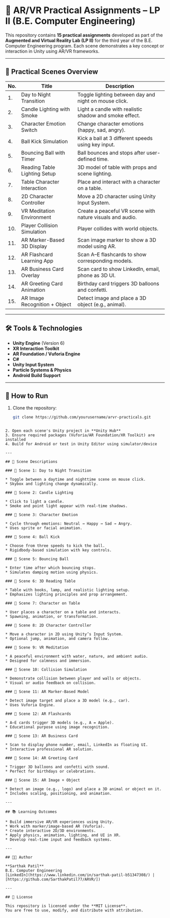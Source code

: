 # 🧠 AR/VR Practical Assignments – LP II (B.E. Computer Engineering)

This repository contains **15 practical assignments** developed as part of the **Augmented and Virtual Reality Lab (LP II)** for the third year of the B.E. Computer Engineering program. Each scene demonstrates a key concept or interaction in Unity using AR/VR frameworks.

---

## 📁 Practical Scenes Overview

| No. | Title | Description |
|-----|------------------------------|-------------|
| 1.  | Day to Night Transition       | Toggle lighting between day and night on mouse click. |
| 2.  | Candle Lighting with Smoke    | Light a candle with realistic shadow and smoke effect. |
| 3.  | Character Emotion Switch      | Change character emotions (happy, sad, angry). |
| 4.  | Ball Kick Simulation          | Kick a ball at 3 different speeds using key input. |
| 5.  | Bouncing Ball with Timer      | Ball bounces and stops after user-defined time. |
| 6.  | Reading Table Lighting Setup  | 3D model of table with props and scene lighting. |
| 7.  | Table Character Interaction   | Place and interact with a character on a table. |
| 8.  | 2D Character Controller       | Move a 2D character using Unity Input System. |
| 9.  | VR Meditation Environment     | Create a peaceful VR scene with nature visuals and audio. |
| 10. | Player Collision Simulation   | Player collides with world objects. |
| 11. | AR Marker-Based 3D Display    | Scan image marker to show a 3D model using AR. |
| 12. | AR Flashcard Learning App     | Scan A–E flashcards to show corresponding models. |
| 13. | AR Business Card Overlay      | Scan card to show LinkedIn, email, phone as 3D UI. |
| 14. | AR Greeting Card Animation    | Birthday card triggers 3D balloons and confetti. |
| 15. | AR Image Recognition + Object | Detect image and place a 3D object (e.g., animal). |

---

## 🛠️ Tools & Technologies

- **Unity Engine** (Version 6)
- **XR Interaction Toolkit**
- **AR Foundation / Vuforia Engine**
- **C#**
- **Unity Input System**
- **Particle Systems & Physics**
- **Android Build Support**

---

## 🚀 How to Run

1. Clone the repository:
   ```bash
   git clone https://github.com/yourusername/arvr-practicals.git
````

2. Open each scene's Unity project in **Unity Hub**
3. Ensure required packages (Vuforia/AR Foundation/XR Toolkit) are installed
4. Build for Android or test in Unity Editor using simulator/device

---

## 🧩 Scene Descriptions

### 🔹 Scene 1: Day to Night Transition

* Toggle between a daytime and nighttime scene on mouse click.
* Skybox and lighting change dynamically.

### 🔹 Scene 2: Candle Lighting

* Click to light a candle.
* Smoke and point light appear with real-time shadows.

### 🔹 Scene 3: Character Emotion

* Cycle through emotions: Neutral → Happy → Sad → Angry.
* Uses sprite or facial animation.

### 🔹 Scene 4: Ball Kick

* Choose from three speeds to kick the ball.
* Rigidbody-based simulation with key controls.

### 🔹 Scene 5: Bouncing Ball

* Enter time after which bouncing stops.
* Simulates damping motion using physics.

### 🔹 Scene 6: 3D Reading Table

* Table with books, lamp, and realistic lighting setup.
* Emphasizes lighting principles and prop arrangement.

### 🔹 Scene 7: Character on Table

* User places a character on a table and interacts.
* Spawning, animation, or transformation.

### 🔹 Scene 8: 2D Character Controller

* Move a character in 2D using Unity’s Input System.
* Optional jump, animation, and camera follow.

### 🔹 Scene 9: VR Meditation

* A peaceful environment with water, nature, and ambient audio.
* Designed for calmness and immersion.

### 🔹 Scene 10: Collision Simulation

* Demonstrate collision between player and walls or objects.
* Visual or audio feedback on collision.

### 🔹 Scene 11: AR Marker-Based Model

* Detect image target and place a 3D model (e.g., car).
* Uses Vuforia Engine.

### 🔹 Scene 12: AR Flashcards

* A–E cards trigger 3D models (e.g., A = Apple).
* Educational purpose using image recognition.

### 🔹 Scene 13: AR Business Card

* Scan to display phone number, email, LinkedIn as floating UI.
* Interactive professional AR solution.

### 🔹 Scene 14: AR Greeting Card

* Trigger 3D balloons and confetti with sound.
* Perfect for birthdays or celebrations.

### 🔹 Scene 15: AR Image + Object

* Detect an image (e.g., logo) and place a 3D animal or object on it.
* Includes scaling, positioning, and animation.

---

## 📚 Learning Outcomes

* Build immersive AR/VR experiences using Unity.
* Work with marker/image-based AR (Vuforia).
* Create interactive 2D/3D environments.
* Apply physics, animation, lighting, and UI in XR.
* Develop real-time input and feedback systems.

---

## 👨‍💻 Author

**Sarthak Patil**
B.E. Computer Engineering
[LinkedIn](https://www.linkedin.com/in/sarthak-patil-b51347308/) | [https://github.com/SarthakPatil77/ARVR/])

---

## 📄 License

This repository is licensed under the **MIT License**.
You are free to use, modify, and distribute with attribution.
